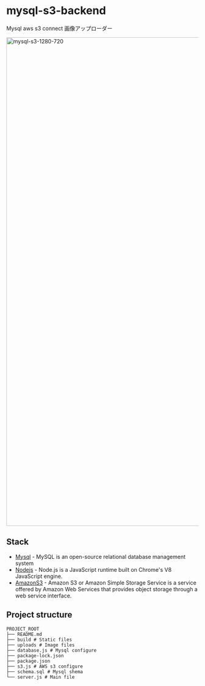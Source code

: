 # mysql-s3-backend
Mysql aws s3 connect
画像アップローダー

<img width="1280" alt="mysql-s3-1280-720" src="https://user-images.githubusercontent.com/96198088/191134989-f3ff5b6f-0c86-40da-9b71-d72b884ab01f.png">

## Stack

- [Mysql](https://www.mysql.com/jp/) - MySQL is an open-source relational database management system
- [Nodejs](https://nodejs.org/ja/) - Node.js is a JavaScript runtime built on Chrome's V8 JavaScript engine.
- [AmazonS3](https://docs.aws.amazon.com/ja_jp/AmazonS3/latest/userguide/Welcome.html) - Amazon S3 or Amazon Simple Storage Service is a service offered by Amazon Web Services that provides object storage through a web service interface.


## Project structure
```
PROJECT_ROOT
├── README.md
├── build # Static files
├── uploads # Image files
├── database.js # Mysql configure
├── package-lock.json
├── package.json
├── s3.js # AWS s3 configure
├── schema.sql # Mysql shema
└── server.js # Main file
```
